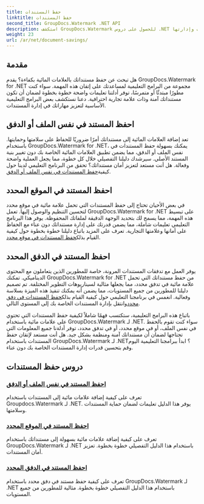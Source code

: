 ```yaml
---
title: حفظ المستندات
linktitle: حفظ المستندات
second_title: GroupDocs.Watermark .NET API
description: استكشف GroupDocs.Watermark للحصول على دروس .NET حول حفظ المستندات التي تحتوي على علامات مائية. تعلم طرقًا خطوة بخطوة لتحسين أمان المستندات وإدارتها.
weight: 23
url: /ar/net/document-savings/
---
```

## مقدمة

هل تبحث عن حفظ مستنداتك بالعلامات المائية بكفاءة؟ يقدم GroupDocs.Watermark for .NET مجموعة من البرامج التعليمية لمساعدتك على إتقان هذه المهمة. سواء كنت مطورًا مبتدئًا أو متمرسًا، توفر أدلتنا تعليمات واضحة خطوة بخطوة لضمان أن تكون مستنداتك آمنة وذات علامة تجارية احترافية. دعنا نستكشف بعض البرامج التعليمية الأساسية لتعزيز مهاراتك في إدارة المستندات.

## احفظ المستند في نفس الملف أو الدفق
 تعد إضافة العلامات المائية إلى مستنداتك أمرًا ضروريًا للحفاظ على سلامتها وحمايتها. باستخدام GroupDocs.Watermark for .NET، يمكنك بسهولة حفظ المستندات في نفس الملف أو الدفق، مما يضمن تطبيق العلامات المائية الخاصة بك دون تغيير بنية المستند الأصلي. سيرشدك دليلنا التفصيلي خلال كل خطوة، مما يجعل العملية واضحة وفعالة. هل أنت مستعد لتعزيز أمان مستنداتك؟ تحقق من البرنامج التعليمي لدينا حول كيفية[حفظ المستندات في نفس الملف أو الدفق](./save-document-same-file-stream/).

## احفظ المستند في الموقع المحدد
في بعض الأحيان تحتاج إلى حفظ المستندات التي تحمل علامة مائية في موقع محدد لتحسين التنظيم والوصول إليها. تعمل GroupDocs.Watermark for .NET على تبسيط هذه المهمة، مما يسمح لك بتحديد الوجهة الدقيقة لملفاتك المحفوظة. يوفر هذا البرنامج التعليمي تعليمات شاملة، مما يضمن قدرتك على إدارة مستنداتك دون عناء مع الحفاظ على أمانها وعلامتها التجارية. تعرف على المزيد باتباع دليلنا خطوة بخطوة حول كيفية القيام بذلك[حفظ المستندات في موقع محدد](./save-document-specified-location/).

## احفظ المستند في الدفق المحدد
 يوفر العمل مع تدفقات المستندات المرونة، خاصة للمطورين الذين يتعاملون مع المحتوى الديناميكي. تمكنك GroupDocs.Watermark for .NET من حفظ مستنداتك التي تحمل علامة مائية في تدفق محدد، مما يجعلها مثالية لسيناريوهات التطوير المختلفة. تم تصميم دليلنا للمطورين من جميع المستويات، مما يضمن أنه يمكنك تنفيذ هذه الميزة بسلاسة وفعالية. انغمس في برنامجنا التعليمي حول كيفية القيام بذلك[حفظ المستندات في دفق محدد](./save-document-specified-stream/)وانتقل بإدارة المستندات الخاصة بك إلى المستوى التالي.

باتباع هذه البرامج التعليمية، ستكتسب فهمًا شاملاً لكيفية حفظ المستندات التي تحتوي على علامات مائية باستخدام GroupDocs.Watermark لـ .NET. سواء كنت تقوم بالحفظ في نفس الملف، أو في موقع محدد، أو في تدفق محدد، توفر أدلةنا جميع المعلومات التي تحتاجها لضمان أن مستنداتك آمنة ومنظمة بشكل جيد. هل أنت مستعد لإتقان حفظ المستندات باستخدام GroupDocs.Watermark لـ .NET؟ ابدأ ببرامجنا التعليمية اليوم وقم بتحسين قدرات إدارة المستندات الخاصة بك دون عناء.

## دروس حفظ المستندات
### [احفظ المستند في نفس الملف أو الدفق](./save-document-same-file-stream/)
تعرف على كيفية إضافة علامات مائية إلى المستندات باستخدام Groupdocs.Watermark لـ .NET. يوفر هذا الدليل تعليمات لضمان حماية المستندات وسلامتها.
### [احفظ المستند في الموقع المحدد](./save-document-specified-location/)
تعرف على كيفية إضافة علامات مائية بسهولة إلى مستنداتك باستخدام GroupDocs.Watermark لـ .NET باستخدام هذا الدليل التفصيلي خطوة بخطوة. تعزيز أمان المستندات.
### [احفظ المستند في الدفق المحدد](./save-document-specified-stream/)
تعرف على كيفية حفظ مستند في دفق محدد باستخدام GroupDocs.Watermark لـ .NET باستخدام هذا الدليل التفصيلي خطوة بخطوة. مثالية للمطورين من جميع المستويات.